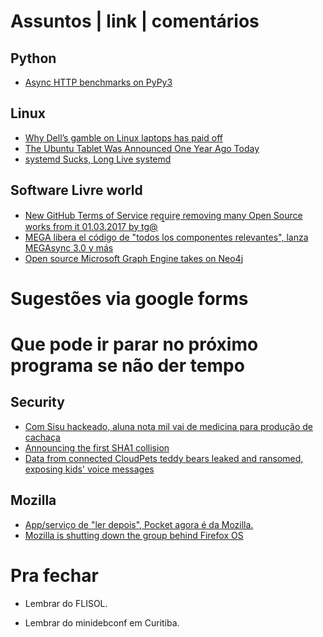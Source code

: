 Assuntos | link | comentários
=============================

Python
------
* [Async HTTP benchmarks on PyPy3](https://morepypy.blogspot.se/2017/03/async-http-benchmarks-on-pypy3.html)

Linux
-----
* [Why Dell’s gamble on Linux laptops has paid off](http://www.techradar.com/news/why-dells-gamble-on-linux-laptops-has-paid-off)
* [The Ubuntu Tablet Was Announced One Year Ago Today](http://www.omgubuntu.co.uk/2017/02/ubuntu-tablet-announced-one-year-ago-today)
* [systemd Sucks, Long Live systemd](https://naftuli.wtf/2017/01/12/systemd-is-awful)

Software Livre world
--------------------
* [New GitHub Terms of Service r̲e̲q̲u̲i̲r̲e̲ removing many Open Source works from it 01.03.2017 by tg@](https://www.mirbsd.org/permalinks/wlog-10_e20170301-tg.htm#e20170301-tg_wlog-10)
* [MEGA libera el código de "todos los componentes relevantes", lanza MEGAsync 3.0 y más](http://www.muylinux.com/2017/02/10/mega-codigo-megasync-3-0)
* [Open source Microsoft Graph Engine takes on Neo4j](http://www.infoworld.com/article/3168794/open-source-tools/open-source-microsoft-graph-engine-takes-on-neo4j.html)

Sugestões via google forms
==========================

Que pode ir parar no próximo programa se não der tempo
=======================================================

Security
--------
* [Com Sisu hackeado, aluna nota mil vai de medicina para produção de cachaça](http://epoca.globo.com/politica/expresso/noticia/2017/01/ataque-contra-aluna-nota-mil-do-enem-foi-planejado-na-noite-do-domingo.html)
* [Announcing the first SHA1 collision](https://security.googleblog.com/2017/02/announcing-first-sha1-collision.html)
* [Data from connected CloudPets teddy bears leaked and ransomed, exposing kids' voice messages](https://www.troyhunt.com/data-from-connected-cloudpets-teddy-bears-leaked-and-ransomed-exposing-kids-voice-messages/)

Mozilla
-------
* [App/serviço de "ler depois", Pocket agora é da Mozilla.](https://macmagazine.com.br/2017/02/27/appservico-de-ler-depois-pocket-agora-e-da-mozilla/)
* [Mozilla is shutting down the group behind Firefox OS](http://flip.it/s5OpJT)

Pra fechar
==========
* Lembrar do FLISOL.

* Lembrar do minidebconf em Curitiba. 


